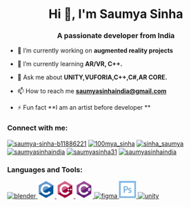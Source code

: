 <h1 align="center">Hi 👋, I'm Saumya Sinha</h1>
<h3 align="center">A passionate developer from India</h3>

- 🔭 I’m currently working on **augmented reality projects**

- 🌱 I’m currently learning **AR/VR, C++.**

- 💬 Ask me about **UNITY,VUFORIA,C++,C#,AR CORE.**

- 📫 How to reach me **saumyasinhaindia@gmail.com**

- ⚡ Fun fact **I am an artist before developer **

<h3 align="left">Connect with me:</h3>
<p align="left">
<a href="https://linkedin.com/in/saumya-sinha-b11886221" target="blank"><img align="center" src="https://raw.githubusercontent.com/rahuldkjain/github-profile-readme-generator/master/src/images/icons/Social/linked-in-alt.svg" alt="saumya-sinha-b11886221" height="30" width="40" /></a>
<a href="https://instagram.com/100mya_sinha" target="blank"><img align="center" src="https://raw.githubusercontent.com/rahuldkjain/github-profile-readme-generator/master/src/images/icons/Social/instagram.svg" alt="100mya_sinha" height="30" width="40" /></a>
<a href="https://www.codechef.com/users/sinha_saumya" target="blank"><img align="center" src="https://cdn.jsdelivr.net/npm/simple-icons@3.1.0/icons/codechef.svg" alt="sinha_saumya" height="30" width="40" /></a>
<a href="https://www.hackerrank.com/saumyasinhaindia" target="blank"><img align="center" src="https://raw.githubusercontent.com/rahuldkjain/github-profile-readme-generator/master/src/images/icons/Social/hackerrank.svg" alt="saumyasinhaindia" height="30" width="40" /></a>
<a href="https://codeforces.com/profile/saumyasinha31" target="blank"><img align="center" src="https://raw.githubusercontent.com/rahuldkjain/github-profile-readme-generator/master/src/images/icons/Social/codeforces.svg" alt="saumyasinha31" height="30" width="40" /></a>
<a href="https://auth.geeksforgeeks.org/user/saumyasinhaindia" target="blank"><img align="center" src="https://raw.githubusercontent.com/rahuldkjain/github-profile-readme-generator/master/src/images/icons/Social/geeks-for-geeks.svg" alt="saumyasinhaindia" height="30" width="40" /></a>
</p>

<h3 align="left">Languages and Tools:</h3>
<p align="left"> <a href="https://www.blender.org/" target="_blank" rel="noreferrer"> <img src="https://download.blender.org/branding/community/blender_community_badge_white.svg" alt="blender" width="40" height="40"/> </a> <a href="https://www.cprogramming.com/" target="_blank" rel="noreferrer"> <img src="https://raw.githubusercontent.com/devicons/devicon/master/icons/c/c-original.svg" alt="c" width="40" height="40"/> </a> <a href="https://www.w3schools.com/cpp/" target="_blank" rel="noreferrer"> <img src="https://raw.githubusercontent.com/devicons/devicon/master/icons/cplusplus/cplusplus-original.svg" alt="cplusplus" width="40" height="40"/> </a> <a href="https://www.w3schools.com/cs/" target="_blank" rel="noreferrer"> <img src="https://raw.githubusercontent.com/devicons/devicon/master/icons/csharp/csharp-original.svg" alt="csharp" width="40" height="40"/> </a> <a href="https://www.figma.com/" target="_blank" rel="noreferrer"> <img src="https://www.vectorlogo.zone/logos/figma/figma-icon.svg" alt="figma" width="40" height="40"/> </a> <a href="https://www.photoshop.com/en" target="_blank" rel="noreferrer"> <img src="https://raw.githubusercontent.com/devicons/devicon/master/icons/photoshop/photoshop-line.svg" alt="photoshop" width="40" height="40"/> </a> <a href="https://unity.com/" target="_blank" rel="noreferrer"> <img src="https://www.vectorlogo.zone/logos/unity3d/unity3d-icon.svg" alt="unity" width="40" height="40"/> </a> </p>
